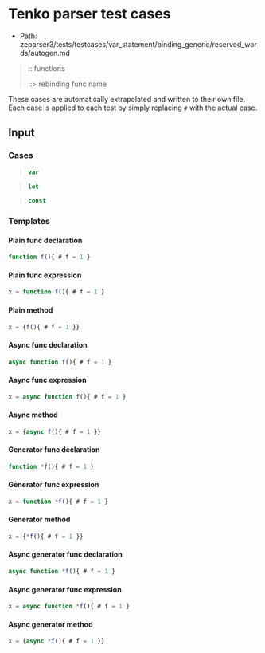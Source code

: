 # Tenko parser test cases

- Path: zeparser3/tests/testcases/var_statement/binding_generic/reserved_words/autogen.md

> :: functions
>
> ::> rebinding func name

These cases are automatically extrapolated and written to their own file.
Each case is applied to each test by simply replacing `#` with the actual case.

## Input

### Cases

> `````js
> var
> `````

> `````js
> let
> `````

> `````js
> const
> `````

### Templates

#### Plain func declaration

`````js
function f(){ # f = 1 }
`````

#### Plain func expression

`````js
x = function f(){ # f = 1 }
`````

#### Plain method

`````js
x = {f(){ # f = 1 }}
`````

#### Async func declaration

`````js
async function f(){ # f = 1 }
`````

#### Async func expression

`````js
x = async function f(){ # f = 1 }
`````

#### Async method

`````js
x = {async f(){ # f = 1 }}
`````

#### Generator func declaration

`````js
function *f(){ # f = 1 }
`````

#### Generator func expression

`````js
x = function *f(){ # f = 1 }
`````

#### Generator method

`````js
x = {*f(){ # f = 1 }}
`````

#### Async generator func declaration

`````js
async function *f(){ # f = 1 }
`````

#### Async generator func expression

`````js
x = async function *f(){ # f = 1 }
`````

#### Async generator method

`````js
x = {async *f(){ # f = 1 }}
`````
